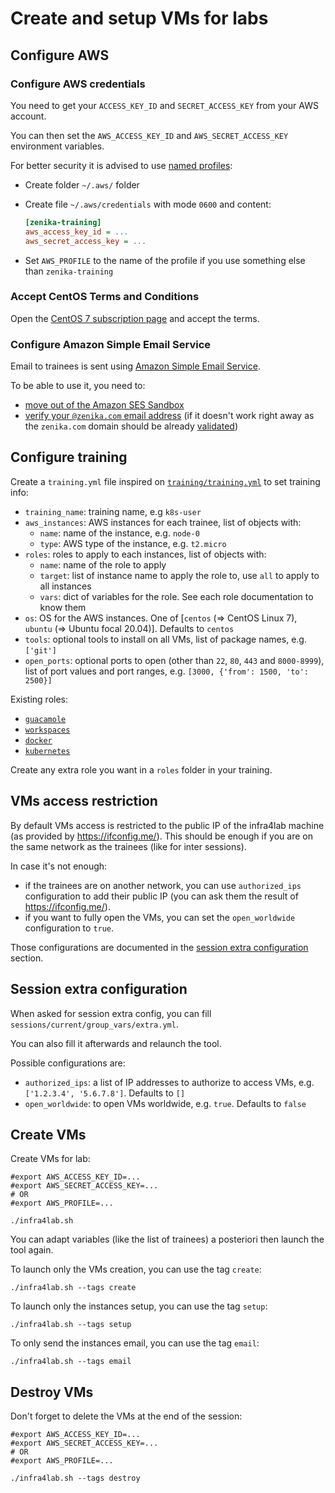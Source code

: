 # Create and setup VMs for labs

## Configure AWS

### Configure AWS credentials

You need to get your `ACCESS_KEY_ID` and `SECRET_ACCESS_KEY` from your AWS account.

You can then set the `AWS_ACCESS_KEY_ID` and `AWS_SECRET_ACCESS_KEY` environment variables.

For better security it is advised to use [named profiles](https://docs.aws.amazon.com/cli/latest/userguide/cli-configure-profiles.html):

- Create folder `~/.aws/` folder
- Create file `~/.aws/credentials` with mode `0600` and content:

    ```ini
    [zenika-training]
    aws_access_key_id = ...
    aws_secret_access_key = ...
    ```
- Set `AWS_PROFILE` to the name of the profile if you use something else than `zenika-training`

### Accept CentOS Terms and Conditions

Open the [CentOS 7 subscription page](https://aws.amazon.com/marketplace/server/procurement?productId=b7ee8a69-ee97-4a49-9e68-afaee216db2e) and accept the terms.

### Configure Amazon Simple Email Service

Email to trainees is sent using [Amazon Simple Email Service](https://aws.amazon.com/ses/).

To be able to use it, you need to:

- [move out of the Amazon SES Sandbox](https://docs.aws.amazon.com/en_pv/ses/latest/DeveloperGuide/request-production-access.html)
- [verify your `@zenika.com` email address](https://docs.aws.amazon.com/en_pv/ses/latest/DeveloperGuide/verify-email-addresses-procedure.html) (if it doesn't work right away as the `zenika.com` domain should be already [validated](https://docs.aws.amazon.com/en_pv/ses/latest/DeveloperGuide/verify-domain-procedure.html))

## Configure training

Create a `training.yml` file inspired on [`training/training.yml`](training/training.yml) to set training info:

- `training_name`: training name, e.g `k8s-user`
- `aws_instances`: AWS instances for each trainee, list of objects with:
  - `name`: name of the instance, e.g. `node-0`
  - `type`: AWS type of the instance, e.g. `t2.micro`
- `roles`: roles to apply to each instances, list of objects with:
  - `name`: name of the role to apply
  - `target`: list of instance name to apply the role to, use `all` to apply to all instances
  - `vars`: dict of variables for the role. See each role documentation to know them
- `os`: OS for the AWS instances. One of [`centos` (⇒ CentOS Linux 7), `ubuntu` (⇒ Ubuntu focal 20.04)]. Defaults to `centos`
- `tools`: optional tools to install on all VMs, list of package names, e.g. `['git']`
- `open_ports`: optional ports to open (other than `22`, `80`, `443` and `8000-8999`), list of port values and port ranges, e.g. `[3000, {'from': 1500, 'to': 2500}]`

Existing roles:

- [`guacamole`](roles/guacamole/README.md)
- [`workspaces`](roles/workspaces/README.md)
- [`docker`](roles/docker/README.md)
- [`kubernetes`](roles/kubernetes/README.md)

Create any extra role you want in a `roles` folder in your training.

## VMs access restriction

By default VMs access is restricted to the public IP of the infra4lab machine (as provided by https://ifconfig.me/). This should be enough if you are on the same network as the trainees (like for inter sessions).

In case it's not enough:

- if the trainees are on another network, you can use `authorized_ips` configuration to add their public IP (you can ask them the result of https://ifconfig.me/).
- if you want to fully open the VMs, you can set the `open_worldwide` configuration to `true`.

Those configurations are documented in the [session extra configuration](#session-extra-configuration) section.

## Session extra configuration

When asked for session extra config, you can fill `sessions/current/group_vars/extra.yml`.

You can also fill it afterwards and relaunch the tool.

Possible configurations are:

- `authorized_ips`: a list of IP addresses to authorize to access VMs, e.g. `['1.2.3.4', '5.6.7.8']`. Defaults to `[]`
- `open_worldwide`: to open VMs worldwide, e.g. `true`. Defaults to `false`

## Create VMs

Create VMs for lab:

```shell
#export AWS_ACCESS_KEY_ID=...
#export AWS_SECRET_ACCESS_KEY=...
# OR
#export AWS_PROFILE=...

./infra4lab.sh
```

You can adapt variables (like the list of trainees) a posteriori then launch the tool again.

To launch only the VMs creation, you can use the tag `create`:

```shell
./infra4lab.sh --tags create
```

To launch only the instances setup, you can use the tag `setup`:

```shell
./infra4lab.sh --tags setup
```

To only send the instances email, you can use the tag `email`:

```shell
./infra4lab.sh --tags email
```

## Destroy VMs

Don't forget to delete the VMs at the end of the session:

```shell
#export AWS_ACCESS_KEY_ID=...
#export AWS_SECRET_ACCESS_KEY=...
# OR
#export AWS_PROFILE=...

./infra4lab.sh --tags destroy
```

